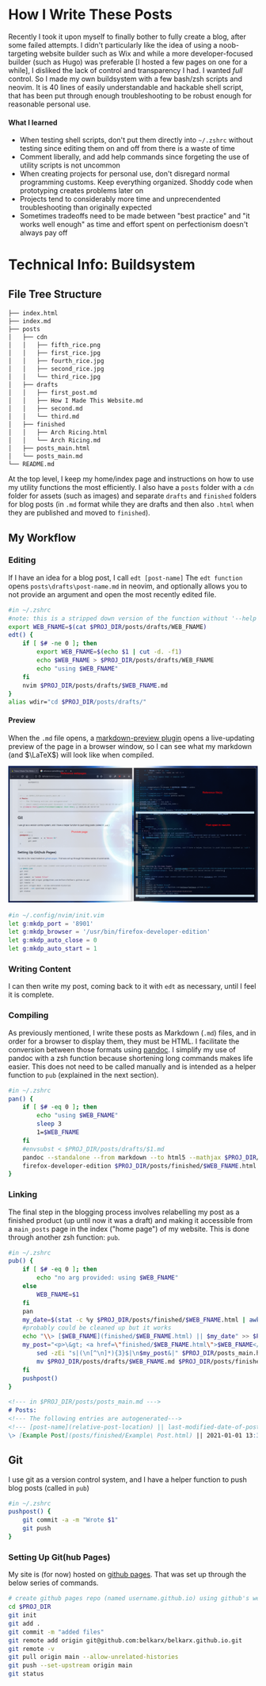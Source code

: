# How I Write These Posts
Recently I took it upon myself to finally bother to fully create a blog, after some failed attempts. I didn't particularly like the idea of using a noob-targeting website builder such as Wix and while a more developer-focused builder (such as Hugo) was preferable [I hosted a few pages on one for a while], I disliked the lack of control and transparency I had. I wanted *full* control. So I made my own buildsystem with a few bash/zsh scripts and neovim. It is 40 lines of easily understandable and hackable shell script, that has been put through enough troubleshooting to be robust enough for reasonable personal use. 

#### What I learned
- When testing shell scripts, don't put them directly into `~/.zshrc` without testing since editing them on and off from there is a waste of time
- Comment liberally, and add help commands since forgeting the use of utility scripts is not uncommon
- When creating projects for personal use, don't disregard normal programming customs. Keep everything organized. Shoddy code when prototyping creates problems later on
- Projects tend to considerably more time and unprecendented troubleshooting than originally expected
- Sometimes tradeoffs need to be made between "best practice" and "it works well enough" as time and effort spent on perfectionism doesn't always pay off

# Technical Info: Buildsystem
## File Tree Structure
```
├── index.html
├── index.md
├── posts
│   ├── cdn
│   │   ├── fifth_rice.png
│   │   ├── first_rice.jpg
│   │   ├── fourth_rice.jpg
│   │   ├── second_rice.jpg
│   │   └── third_rice.jpg
│   ├── drafts
│   │   ├── first_post.md
│   │   ├── How I Made This Website.md
│   │   ├── second.md
│   │   └── third.md
│   ├── finished
│   │   ├── Arch Ricing.html
│   │   └── Arch Ricing.md
│   ├── posts_main.html
│   └── posts_main.md
└── README.md 
```
At the top level, I keep my home/index page and instructions on how to use my utility functions the most efficiently. I also have a `posts` folder with a `cdn` folder for assets (such as images) and separate `drafts` and `finished` folders for blog posts (in `.md` format while they are drafts and then also	`.html` when they are published and moved to `finished`).

## My Workflow
### Editing
If I have an idea for a blog post, I call `edt [post-name]`
The `edt function` opens `posts\drafts\post-name.md` in neovim, and optionally allows you to not provide an argument and open the most recently edited file.

```bash
#in ~/.zshrc
#note: this is a stripped down version of the function without '--help' or error checking
export WEB_FNAME=$(cat $PROJ_DIR/posts/drafts/WEB_FNAME)
edt() {
	if [ $# -ne 0 ]; then
		export WEB_FNAME=$(echo $1 | cut -d. -f1)
		echo $WEB_FNAME > $PROJ_DIR/posts/drafts/WEB_FNAME
		echo "using $WEB_FNAME"
	fi
    nvim $PROJ_DIR/posts/drafts/$WEB_FNAME.md
}
alias wdir="cd $PROJ_DIR/posts/drafts/"
```

#### Preview
When the `.md` file opens, a [markdown-preview plugin](https://github.com/iamcco/markdown-preview.nvim) opens a live-updating preview of the page in a browser window, so I can see what my markdown (and $\LaTeX$) will look like when compiled.

![](../cdn/preview.png)

```bash
#in ~/.config/nvim/init.vim
let g:mkdp_port = '8901'
let g:mkdp_browser = '/usr/bin/firefox-developer-edition'
let g:mkdp_auto_close = 0
let g:mkdp_auto_start = 1
```

### Writing Content
I can then write my post, coming back to it with `edt` as necessary, until I feel it is complete.

### Compiling
As previously mentioned, I write these posts as Markdown (`.md`) files, and in order for a browser to display them, they must be HTML. I facilitate the conversion between those formats using [pandoc](https://pandoc.org/). 
I simplify my use of pandoc with a zsh function because shortening long commands makes life easier. This does not need to be called manually and is intended as a helper function to `pub` (explained in the next section).
```bash
#in ~/.zshrc
pan() {
	if [ $# -eq 0 ]; then
		echo "using $WEB_FNAME"
		sleep 3
		1=$WEB_FNAME
	fi
	#envsubst < $PROJ_DIR/posts/drafts/$1.md
	pandoc --standalone --from markdown --to html5 --mathjax $PROJ_DIR/posts/drafts/$1.md -o $PROJ_DIR/posts/finished/$1.html
	firefox-developer-edition $PROJ_DIR/posts/finished/$WEB_FNAME.html
}
```
### Linking
The final step in the blogging process involves relabelling my post as a finished product (up until now it was a draft) and making it accessible from a `main_posts` page in the index ("home page") of my website. This is done through another zsh function: `pub`.

```bash
#in ~/.zshrc
pub() {
	if [ $# -eq 0 ]; then
		echo "no arg provided: using $WEB_FNAME"
	else
		WEB_FNAME=$1
	fi
	pan
	my_date=$(stat -c %y $PROJ_DIR/posts/finished/$WEB_FNAME.html | awk -F. '{print $WEB_FNAME}') &&
	#probably could be cleaned up but it works
	echo "\\> [$WEB_FNAME](finished/$WEB_FNAME.html) || $my_date" >> $PROJ_DIR/posts_main.md &&
	my_post="<p>\&gt; <a href=\"finished/$WEB_FNAME.html\">$WEB_FNAME</a> \|\| $my_date</p>"
		sed -zEi "s|(\n[^\n]*){3}$|\n$my_post&|" $PROJ_DIR/posts_main.html
		mv $PROJ_DIR/posts/drafts/$WEB_FNAME.md $PROJ_DIR/posts/finished/$WEB_FNAME.md
	fi
	pushpost()
}
```

```markdown
<!--- in $PROJ_DIR/posts/posts_main.md --->
# Posts:
<!--- The following entries are autogenerated--->
<!--- [post-name](relative-post-location) || last-modified-date-of-post-in-"yyyy-mm-dd hh-mm-ss"--->
\> [Example Post](posts/finished/Example\ Post.html) || 2021-01-01 13:37:37
```


## Git
I use git as a version control system, and I have a helper function to push blog posts (called in `pub`)
```bash
#in ~/.zshrc
pushpost() {
	git commit -a -m "Wrote $1"
	git push
}
```

### Setting Up Git(hub Pages)
My site is (for now) hosted on [github pages](https://docs.github.com/en/pages/getting-started-with-github-pages/about-github-pages). That was set up through the below series of commands.

```bash
# create github pages repo (named username.github.io) using github's web interface
cd $PROJ_DIR
git init
git add .
git commit -m "added files"
git remote add origin git@github.com:belkarx/belkarx.github.io.git
git remote -v
git pull origin main --allow-unrelated-histories
git push --set-upstream origin main
git status
```
